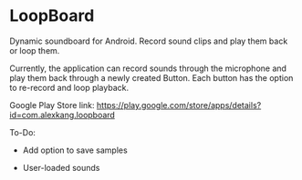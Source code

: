 LoopBoard
=============

Dynamic soundboard for Android. Record sound clips and play them back or loop them.

Currently, the application can record sounds through the microphone and play them back through a newly created Button. Each button has the option to re-record and loop playback. 

Google Play Store link: https://play.google.com/store/apps/details?id=com.alexkang.loopboard

To-Do:
- Add option to save samples
	
- User-loaded sounds

